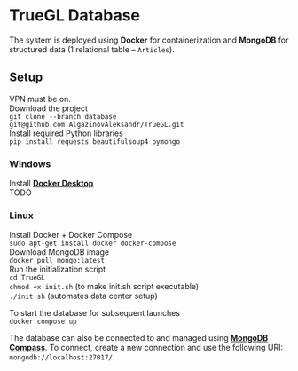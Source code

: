 # TrueGL Database

The system is deployed using __Docker__ for containerization and __MongoDB__ for structured data (1 relational table – `Articles`).

## Setup

VPN must be on. <br />
Download the project <br />
`git clone --branch database git@github.com:AlgazinovAleksandr/TrueGL.git` <br />
Install required Python libraries <br />
`pip install requests beautifulsoup4 pymongo`

### Windows

Install [__Docker Desktop__](https://www.docker.com/products/docker-desktop/) <br />
TODO

### Linux

Install Docker + Docker Compose <br />
`sudo apt-get install docker docker-compose` <br />
Download MongoDB image <br />
`docker pull mongo:latest` <br />
Run the initialization script <br />
`cd TrueGL` <br />
`chmod +x init.sh` (to make init.sh script executable) <br />
`./init.sh` (automates data center setup)

To start the database for subsequent launches <br />
`docker compose up` <br />

The database can also be connected to and managed using [__MongoDB Compass__](https://www.mongodb.com/products/tools/compass). To connect, create a new connection and use the following URI: `mongodb://localhost:27017/`.
